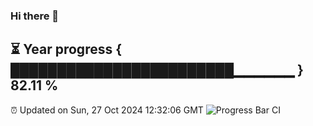 ### Hi there 👋
⏳ Year progress { ████████████████████████▁▁▁▁▁▁ } 82.11 %
---
⏰ Updated on Sun, 27 Oct 2024 12:32:06 GMT
![Progress Bar CI](https://github.com/liununu/liununu/workflows/Progress%20Bar%20CI/badge.svg)
